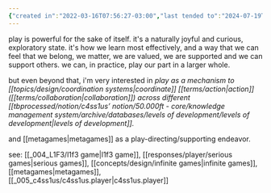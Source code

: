 ```yaml
---
{"created in":"2022-03-16T07:56:27-03:00","last tended to":"2024-07-19T03:14:53-03:00","aliases":["playing"],"tags":["player","play","topic","🌱"],"created":"2022-03-16T07:56:27.861-03:00","updated":"2025-04-06T12:07:38.187-03:00","notestage":["🌱"],"dg-publish":true,"readinesslevel":"15%","permalink":"/topics/player/play/","dgPassFrontmatter":true}
---
```


play is powerful for the sake of itself. it's a naturally joyful and curious, exploratory state. it's how we learn most effectively, and a way that we can feel that we belong, we matter, we are valued, we are supported and we can support others. we can, in practice, play our part in a larger whole.

but even beyond that, i'm very interested in *play as a mechanism to [[topics/design/coordination systems\|coordinate]] [[terms/action\|action]] ([[terms/collaboration\|collaboration]]) across different [[tbprocessed/notion/c4ss1us’ notion/50.000ft - core/knowledge management system/archive/databases/levels of development/levels of development\|levels of development]].*

and [[metagames\|metagames]] as a play-directing/supporting endeavor.

see: [[_004_L1F3/l1f3 game\|l1f3 game]], [[responses/player/serious games\|serious games]], [[concepts/design/infinite games\|infinite games]], [[metagames\|metagames]], [[_005_c4ss1us/c4ss1us.player\|c4ss1us.player]]